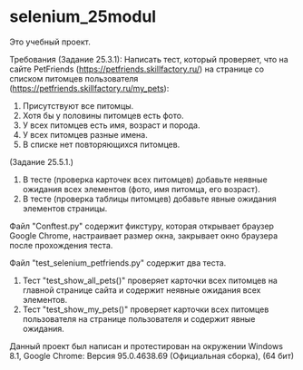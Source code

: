 # selenium_25modul
Это учебный проект.

Требования 
(Задание 25.3.1):
Написать тест, который проверяет, что на сайте PetFriends (https://petfriends.skillfactory.ru/) на странице со списком питомцев пользователя (https://petfriends.skillfactory.ru/my_pets):
1) Присутствуют все питомцы.
2) Хотя бы у половины питомцев есть фото.
3) У всех питомцев есть имя, возраст и порода.
4) У всех питомцев разные имена.
5) В списке нет повторяющихся питомцев.

(Задание 25.5.1.)
1) В тесте (проверка карточек всех питомцев) добавьте неявные ожидания всех элементов (фото, имя питомца, его возраст).
2) В тесте (проверка таблицы питомцев) добавьте явные ожидания элементов страницы.

Файл "Conftest.py" содержит фикстуру, которая открывает браузер Google Chrome, настраивает размер окна, закрывает окно браузера после прохождения теста.

Файл "test_selenium_petfriends.py" содержит два теста.
1) Тест "test_show_all_pets()" проверяет карточки всех питомцев на главной странице сайта и содержит неявные ожидания всех элементов.
2) Тест "test_show_my_pets()" проверяет карточки всех питомцев пользователя на странице пользователя и содержит явные ожидания.

Данный проект был написан и протестирован на окружении Windows 8.1, Google Chrome: Версия 95.0.4638.69 (Официальная сборка), (64 бит)

